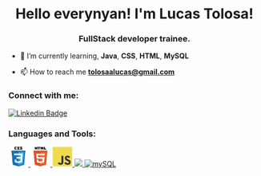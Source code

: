 <h1 align="center">Hello everynyan! I'm Lucas Tolosa!</h1>
<h3 align="center">FullStack developer trainee.</h3>

- 🌱 I’m currently learning, **Java**, **CSS**, **HTML**, **MySQL**

- 📫 How to reach me **tolosaalucas@gmail.com**

<h3>Connect with me:</h3>

[![Linkedin Badge](https://img.shields.io/badge/-Lucas_Tolosa-blue?style=flat-square&logo=Linkedin&logoColor=white&link=https://www.linkedin.com/in/Lucas-Tolosa/)](https://www.linkedin.com/in/lucas-agustin-tolosa-47671a221/)

<h3 align="left">Languages and Tools:</h3>
<p align="left"> <a href="https://www.w3schools.com/css/" target="_blank"> <img src="https://raw.githubusercontent.com/devicons/devicon/master/icons/css3/css3-original-wordmark.svg" alt="css3" width="40" height="40"/> </a> <a href="https://www.w3.org/html/" target="_blank"> <img src="https://raw.githubusercontent.com/devicons/devicon/master/icons/html5/html5-original-wordmark.svg" alt="html5" width="40" height="40"/> </a> <a href="https://developer.mozilla.org/en-US/docs/Web/JavaScript" target="_blank"> <img src="https://raw.githubusercontent.com/devicons/devicon/master/icons/javascript/javascript-original.svg" alt="javascript" width="40" height="40"/> </a> <a href="https://nodejs.org" target="_blank"> <a href="https://cdn-icons-png.flaticon.com/512/226/226777.png" target:"_blank"><img src="https://cdn-icons-png.flaticon.com/512/226/226777.png" height= 50px; />
</a>
<a href="https://somospnt.com/images/blog/cover/mysql.jpg" target="_blank"> <img src="https://somospnt.com/images/blog/cover/mysql.jpg" alt="mySQL" widht="40px" height="40px"></a>

</p>
